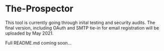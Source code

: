 # The-Prospector

This tool is currently going through inital testing and security audits.  The final version, including OAuth and SMTP tie-in for email registration will be uploaded by May 2021.

Full README.md coming soon...
